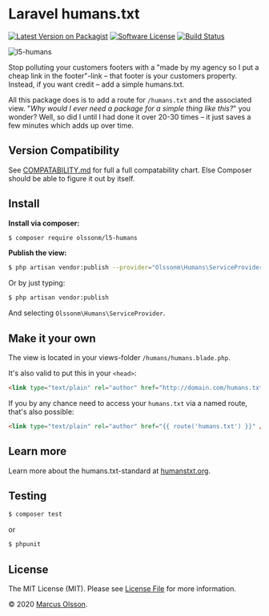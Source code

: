 # Laravel humans.txt

[![Latest Version on Packagist][ico-version]][link-packagist]
[![Software License][ico-license]](LICENSE.md)
[![Build Status][ico-travis]][link-travis]

![l5-humans](https://user-images.githubusercontent.com/907114/40529961-3e562f5a-5ff7-11e8-8eeb-00164e400e77.png)

Stop polluting your customers footers with a "made by my agency so I put a cheap link in the footer"-link – that footer is your customers property. Instead, if you want credit – add a simple humans.txt.

All this package does is to add a route for `/humans.txt` and the associated view. "*Why would I ever need a package for a simple thing like this?*" you wonder? Well, so did I until I had done it over 20-30 times – it just saves a few minutes which adds up over time.

## Version Compatibility

See [COMPATABILITY.md](COMPATABILITY.md) for full a full compatability chart. Else Composer should be able to figure it out by itself.

## Install

**Install via composer:**

``` bash
$ composer require olssonm/l5-humans
```

**Publish the view:**

``` bash
$ php artisan vendor:publish --provider="Olssonm\Humans\ServiceProvider"
```

Or by just typing:

``` bash
$ php artisan vendor:publish
```

And selecting `Olssonm\Humans\ServiceProvider`.

## Make it your own

The view is located in your views-folder `/humans/humans.blade.php`.

It's also valid to put this in your `<head>`:

``` html
<link type="text/plain" rel="author" href="http://domain.com/humans.txt" />
```

If you by any chance need to access your `humans.txt` via a named route, that's also possible:

``` html
<link type="text/plain" rel="author" href="{{ route('humans.txt') }}" />
```

## Learn more

Learn more about the humans.txt-standard at [humanstxt.org](http://humanstxt.org/).

## Testing

``` bash
$ composer test
```

or

``` bash
$ phpunit
```

## License

The MIT License (MIT). Please see [License File](LICENSE.md) for more information.

© 2020 [Marcus Olsson](https://marcusolsson.me).

[ico-version]: https://img.shields.io/packagist/v/olssonm/l5-humans.svg?style=flat-square
[ico-license]: https://img.shields.io/badge/license-MIT-brightgreen.svg?style=flat-square
[ico-travis]: https://img.shields.io/travis/com/olssonm/l5-humans/master.svg?style=flat-square
[link-packagist]: https://packagist.org/packages/olssonm/l5-humans
[link-travis]: https://travis-ci.com/olssonm/l5-humans
